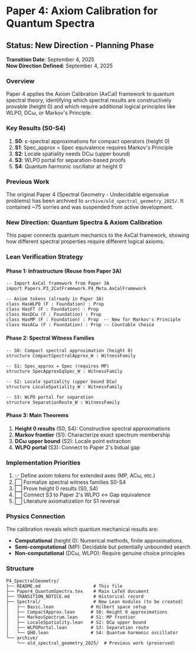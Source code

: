 # Paper 4: Axiom Calibration for Quantum Spectra

## Status: New Direction - Planning Phase

**Transition Date**: September 4, 2025  
**New Direction Defined**: September 4, 2025

### Overview
Paper 4 applies the Axiom Calibration (AxCal) framework to quantum spectral theory, identifying which spectral results are constructively provable (height 0) and which require additional logical principles like WLPO, DCω, or Markov's Principle.

### Key Results (S0-S4)
1. **S0**: ε-spectral approximations for compact operators (height 0)
2. **S1**: Spec_approx = Spec equivalence requires Markov's Principle
3. **S2**: Locale spatiality needs DCω (upper bound)
4. **S3**: WLPO portal for separation-based proofs
5. **S4**: Quantum harmonic oscillator at height 0

### Previous Work
The original Paper 4 (Spectral Geometry - Undecidable eigenvalue problems) has been archived to `archive/old_spectral_geometry_2025/`. It contained ~75 sorries and was suspended from active development.

### New Direction: Quantum Spectra & Axiom Calibration
This paper connects quantum mechanics to the AxCal framework, showing how different spectral properties require different logical axioms.

### Lean Verification Strategy

#### Phase 1: Infrastructure (Reuse from Paper 3A)
```lean
-- Import AxCal framework from Paper 3A
import Papers.P3_2CatFramework.P4_Meta.AxCalFramework

-- Axiom tokens (already in Paper 3A)
class HasWLPO (F : Foundation) : Prop
class HasFT (F : Foundation) : Prop  
class HasDCω (F : Foundation) : Prop
class HasMP (F : Foundation) : Prop  -- New for Markov's Principle
class HasACω (F : Foundation) : Prop -- Countable choice
```

#### Phase 2: Spectral Witness Families
```lean
-- S0: Compact spectral approximation (height 0)
structure CompactSpectralApprox_W : WitnessFamily

-- S1: Spec_approx = Spec (requires MP)
structure SpecApproxEqSpec_W : WitnessFamily

-- S2: Locale spatiality (upper bound DCω)
structure LocaleSpatiality_W : WitnessFamily  

-- S3: WLPO portal for separation
structure SeparationRoute_W : WitnessFamily
```

#### Phase 3: Main Theorems
1. **Height 0 results** (S0, S4): Constructive spectral approximations
2. **Markov frontier** (S1): Characterize exact spectrum membership
3. **DCω upper bound** (S2): Locale point extraction
4. **WLPO portal** (S3): Connect to Paper 2's bidual gap

### Implementation Priorities
1. ✅ Define axiom tokens for extended axes (MP, ACω, etc.)
2. ⬜ Formalize spectral witness families S0-S4
3. ⬜ Prove height 0 results (S0, S4)
4. ⬜ Connect S3 to Paper 2's WLPO ↔ Gap equivalence
5. ⬜ Literature axiomatization for S1 reversal

### Physics Connection
The calibration reveals which quantum mechanical results are:
- **Computational** (height 0): Numerical methods, finite approximations
- **Semi-computational** (MP): Decidable but potentially unbounded search
- **Non-computational** (DCω, WLPO): Require genuine choice principles

### Structure
```
P4_SpectralGeometry/
├── README.md                    # This file
├── Paper4_QuantumSpectra.tex    # Main LaTeX document
├── TRANSITION_NOTICE.md         # Historical record
├── Spectral/                    # New Lean modules (to be created)
│   ├── Basic.lean              # Hilbert space setup
│   ├── CompactApprox.lean      # S0: Height 0 approximations
│   ├── MarkovSpectrum.lean     # S1: MP frontier
│   ├── LocaleSpatiality.lean   # S2: DCω upper bound
│   ├── WLPOPortal.lean         # S3: Separation route
│   └── QHO.lean                # S4: Quantum harmonic oscillator
└── archive/
    └── old_spectral_geometry_2025/  # Previous work (preserved)
